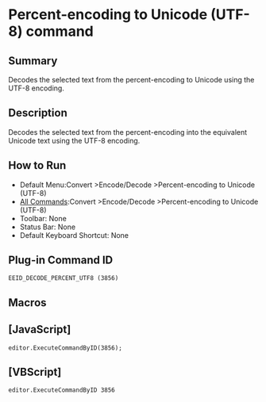 # Percent-encoding to Unicode (UTF-8) command

## Summary

Decodes the selected text from the percent-encoding to Unicode using the UTF-8 encoding.

## Description

Decodes the selected text from the percent-encoding into the equivalent Unicode text using the UTF-8 encoding.

## How to Run

- Default Menu:Convert \>Encode/Decode \>Percent-encoding to Unicode (UTF-8)
- [All Commands](../tools/all_commands):Convert \>Encode/Decode \>Percent-encoding to Unicode (UTF-8)
- Toolbar:
None
- Status Bar: None
- Default Keyboard Shortcut: None

## Plug-in Command ID

```
EEID_DECODE_PERCENT_UTF8 (3856)```

## Macros

## \[JavaScript\]

```
editor.ExecuteCommandByID(3856);
```

## \[VBScript\]

```
editor.ExecuteCommandByID 3856
```
